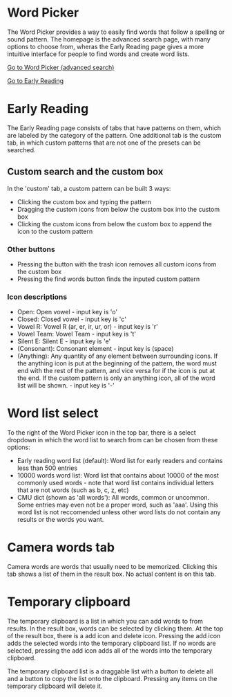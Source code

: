 # Word Picker

The Word Picker provides a way to easily find words that follow a spelling or sound pattern. The homepage is the advanced search page, with many options to choose from, wheras the Early Reading page gives a more intuitive interface for people to find words and create word lists.

[Go to Word Picker (advanced search)](http://www.thewordpicker.com)

[Go to Early Reading](http://www.thewordpicker.com/earlyreading)



# Early Reading
The Early Reading page consists of tabs that have patterns on them, which are labeled by the category of the pattern. One additional tab is the custom tab, in which custom patterns that are not one of the presets can be searched.

## Custom search and the custom box
In the 'custom' tab, a custom pattern can be built 3 ways:

- Clicking the custom box and typing the pattern
- Dragging the custom icons from below the custom box into the custom box
- Clicking the custom icons from below the custom box to append the icon to the custom pattern

### Other buttons
- Pressing the button with the trash icon removes all custom icons from the custom box
- Pressing the find words button finds the inputed custom pattern

### Icon descriptions
- Open: Open vowel - input key is 'o'
- Closed: Closed vowel - input key is 'c'
- Vowel R: Vowel R (ar, er, ir, ur, or) - input key is 'r'
- Vowel Team: Vowel Team - input key is 't'
- Silent E: Silent E - input key is 'e'
- (Consonant): Consonant element - input key is (space)
- (Anything): Any quantity of any element between surrounding icons. If the anything icon is put at the beginning of the pattern, the word must end with the rest of the pattern, and vice versa for if the icon is put at the end. If the custom pattern is only an anything icon, all of the word list will be shown. - input key is '-'


# Word list select
To the right of the Word Picker icon in the top bar, there is a select dropdown in which the word list to search from can be chosen from these options:

- Early reading word list (default): Word list for early readers and contains less than 500 entries
- 10000 words word list: Word list that contains about 10000 of the most commonly used words - note that word list contains individual letters that are not words (such as b, c, z, etc)
- CMU dict (shown as 'all words'): All words, common or uncommon. Some entries may even not be a proper word, such as 'aaa'. Using this word list is not reccomended unless other word lists do not contain any results or the words you want.

# Camera words tab
Camera words are words that usually need to be memorized. Clicking this tab shows a list of them in the result box. No actual content is on this tab.

# Temporary clipboard
The temporary clipboard is a list in which you can add words to from results. In the result box, words can be selected by clicking them. At the top of the result box, there is a add icon and delete icon. Pressing the add icon adds the selected words into the temporary clipboard list. If no words are selected, pressing the add icon adds all of the words into the temporary clipboard.

The temporary clipboard list is a draggable list with a button to delete all and a button to copy the list onto the clipboard. Pressing any items on the temporary clipboard will delete it.
